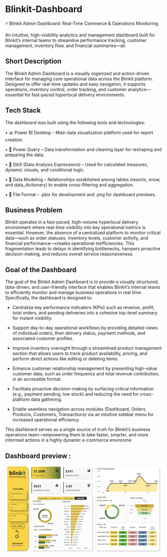 # Blinkit-Dashboard
⚡ Blinkit Admin Dashboard: Real-Time Commerce & Operations Monitoring

An intuitive, high-visibility analytics and management dashboard built for Blinkit’s internal teams to streamline performance tracking, customer management, inventory flow, and financial summaries—all.

## Short Description

The Blinkit Admin Dashboard is a visually organized and action-driven interface for managing core operational data across the Blinkit platform. Designed to offer real-time updates and easy navigation, it supports operations, inventory control, order tracking, and customer analytics—essential for fast-paced hyperlocal delivery environments.

## Tech Stack

The dashboard was built using the following tools and technologies:

• 📊 Power BI Desktop – Main data visualization platform used for report creation.

• 📂 Power Query – Data transformation and cleaning layer for reshaping and preparing the data.

• 🧠 DAX (Data Analysis Expressions) – Used for calculated measures, dynamic visuals, and conditional logic.

• 📝 Data Modeling – Relationships established among tables (resorts, snow, and data_dictionary) to enable cross-filtering and aggregation.

• 📁 File Format – .pbix for development and .png for dashboard previews.

## Business Problem

Blinkit operates in a fast-paced, high-volume hyperlocal delivery environment where real-time visibility into key operational metrics is essential. However, the absence of a centralized platform to monitor critical data—such as order statuses, inventory levels, customer activity, and financial performance—creates operational inefficiencies. This fragmentation leads to delays in identifying bottlenecks, hampers proactive decision-making, and reduces overall service responsiveness.

## Goal of the Dashboard

The goal of the Blinkit Admin Dashboard is to provide a visually structured, data-driven, and user-friendly interface that enables Blinkit’s internal teams to efficiently monitor and manage business operations in real time. Specifically, the dashboard is designed to:

- Centralize key performance indicators (KPIs) such as revenue, profit, total orders, and pending deliveries into a cohesive top-level summary for instant visibility.

- Support day-to-day operational workflows by providing detailed views of individual orders, their delivery status, payment methods, and associated customer profiles.

- Improve inventory oversight through a streamlined product management section that allows users to track product availability, pricing, and perform direct actions like editing or deleting items.

- Enhance customer relationship management by presenting high-value customer data, such as order frequency and total revenue contribution, in an accessible format.

- Facilitate proactive decision-making by surfacing critical information (e.g., payment pending, low stock) and reducing the need for cross-platform data gathering.

- Enable seamless navigation across modules (Dashboard, Orders, Products, Customers, Transactions) via an intuitive sidebar menu for increased operational efficiency.

This dashboard serves as a single source of truth for Blinkit’s business operations team—empowering them to take faster, smarter, and more informed actions in a highly dynamic e-commerce environme

## Dashboard preview : 

![Dashboard Preview](https://github.com/keshav301104/Blinkit-Dashboard/blob/main/Blinkit%20Dasboard.png?raw=true)

